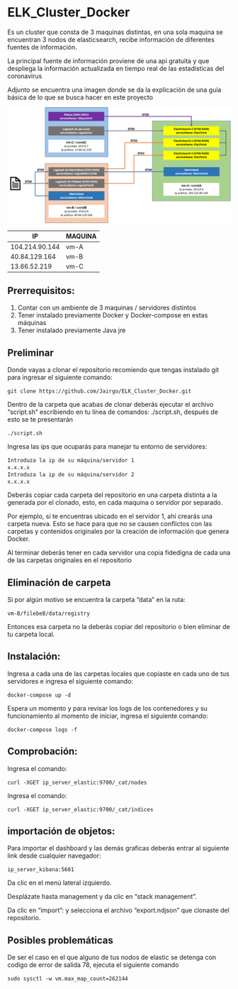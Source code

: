 # ELK_Cluster_Docker
Es un cluster que consta de 3 maquinas distintas, en una sola maquina se encuentran 3 nodos de elasticsearch, recibe informaciòn de diferentes fuentes de información.

La principal fuente de información proviene de una api gratuita y que despliega la información actualizada en tiempo real de las estadisticas del coronavirus

Adjunto se encuentra una imagen donde se da la explicación de una guía básica de lo que se busca hacer en este proyecto


![Estructura de proyecto](./Elk_Docker_Diagram.png)

| IP | MAQUINA |
| ------------- | ------------- |
| 104.214.90.144  | vm-A   |
| 40.84.129.164  | vm-B  |
| 13.66.52.219  | vm-C  |

## Prerrequisitos:

1. Contar con un ambiente de 3 maquinas / servidores distintos
2. Tener instalado previamente Docker y Docker-compose en estas máquinas
3. Tener instalado previamente Java jre

## Preliminar
Donde vayas a clonar el repositorio recomiendo que tengas instalado git para ingresar el siguiente comando:
```
git clone https://github.com/Jairgo/ELK_Cluster_Docker.git
```
Dentro de la carpeta que acabas de clonar deberás ejecutar el archivo “script.sh” escribiendo en tu línea de comandos: ./script.sh, después de esto se te presentarán
```
./script.sh
```

Ingresa las ips que ocuparás para manejar tu entorno de servidores:
```
Introduza la ip de su máquina/servidor 1
x.x.x.x
Introduza la ip de su máquina/servidor 2
x.x.x.x
```
Deberás copiar cada carpeta del repositorio en una carpeta distinta a la generada por el clonado, esto, en cada maquina o servidor por separado.

Por ejemplo, si te encuentras ubicado en el servidor 1, ahí crearás una carpeta nueva.
Esto se hace para que no se causen conflictos con las carpetas y contenidos originales por la creación de información que genera Docker.

Al terminar deberás tener en cada servidor una copia fidedigna de cada una de las carpetas originales en el repositorio

## Eliminación de carpeta

Si por algún motivo se encuentra la carpeta “data” en la ruta:
```
vm-B/filebeB/data/registry
```
Entonces esa carpeta no la deberás copiar del repositorio o bien eliminar de tu carpeta local.

## Instalación:

Ingresa a cada una de las carpetas locales que copiaste en cada uno de tus servidores e ingresa el siguiente comando:
```
docker-compose up -d
```
Espera un momento y para revisar los logs de los contenedores y su funcionamiento al momento de iniciar, ingresa el siguiente comando:
```
docker-compose logs -f
```
## Comprobación:

Ingresa el comando:
```
curl -XGET ip_server_elastic:9700/_cat/nodes
```
Ingresa el comando: 
```
curl -XGET ip_server_elastic:9700/_cat/índices
```

## importación de objetos:
Para importar el dashboard y las demás graficas deberás entrar al siguiente link desde cualquier navegador:
```
ip_server_kibana:5601
```
Da clic en el menú lateral izquierdo.

Desplázate hasta management y da clic en “stack management”.

Da clic en “import”: y selecciona el archivo “export.ndjson” que clonaste del repositorio.


## Posibles problemáticas
De ser el caso en el que alguno de tus nodos de elastic se detenga con codigo de error de salida 78, ejecuta el siguiente comando
```
sudo sysctl -w vm.max_map_count=262144
```
